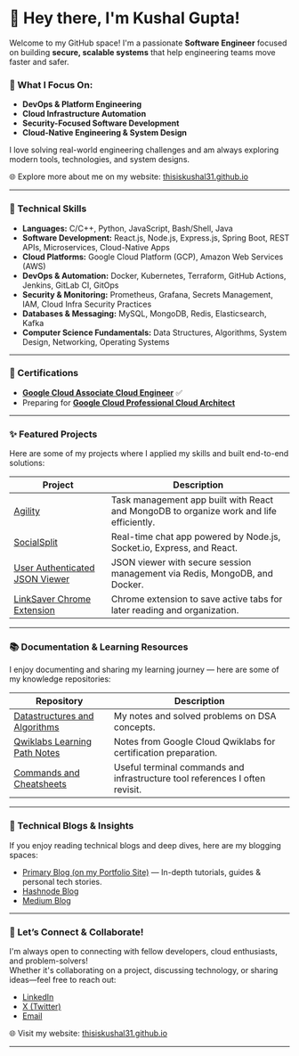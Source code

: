 <!--
README crafted to showcase my software engineering journey with a focus on Cloud Infrastructure, DevOps, Security, and Platform Engineering.
I regularly update this profile as I explore emerging technologies and trends.
-->

# 👋 Hey there, I'm Kushal Gupta!

Welcome to my GitHub space! I'm a passionate **Software Engineer** focused on building **secure, scalable systems** that help engineering teams move faster and safer.

### 🚀 What I Focus On:
- **DevOps & Platform Engineering**
- **Cloud Infrastructure Automation**
- **Security-Focused Software Development**
- **Cloud-Native Engineering & System Design**

I love solving real-world engineering challenges and am always exploring modern tools, technologies, and system designs.  

🌐 Explore more about me on my website: [thisiskushal31.github.io](https://thisiskushal31.github.io/#/)

---

### 🚀 Technical Skills

<!--
💡 Note for Visitors:
This tech stack reflects my current core skills and focus areas.

🎯 **Currently Exploring:**  
- Service Mesh & API Gateways (Istio, Envoy)  
- Cloud-Native Security (Vault, OPA, Cloud Security Posture Tools)  
- Serverless & Event-Driven Architectures (Cloud Run, AWS Lambda)  
- Infrastructure Testing & Policy as Code (Checkov, Terratest)  
- Advanced Observability & Tracing (OpenTelemetry, Jaeger)

-->

- **Languages:**  C/C++, Python, JavaScript, Bash/Shell, Java
- **Software Development:**  React.js, Node.js, Express.js, Spring Boot, REST APIs, Microservices, Cloud-Native Apps
- **Cloud Platforms:**  Google Cloud Platform (GCP), Amazon Web Services (AWS)
- **DevOps & Automation:**  Docker, Kubernetes, Terraform, GitHub Actions, Jenkins, GitLab CI, GitOps
- **Security & Monitoring:**  Prometheus, Grafana, Secrets Management, IAM, Cloud Infra Security Practices
- **Databases & Messaging:**  MySQL, MongoDB, Redis, Elasticsearch, Kafka
- **Computer Science Fundamentals:**  Data Structures, Algorithms, System Design, Networking, Operating Systems

<!--
This section evolves as I continue learning and growing in the software engineering space.
-->

---

### 📃 Certifications

- [**Google Cloud Associate Cloud Engineer**](https://www.credly.com/badges/7af9ebab-6364-42a3-b1b8-200fb56b101a/public_url) ✅  
- Preparing for [**Google Cloud Professional Cloud Architect**](https://cloud.google.com/certification/cloud-architect)

---

### ✨ Featured Projects

Here are some of my projects where I applied my skills and built end-to-end solutions:

| Project | Description |
|---------|-------------|
| [Agility](https://github.com/thisiskushal31/Agility) | Task management app built with React and MongoDB to organize work and life efficiently. |
| [SocialSplit](https://github.com/thisiskushal31/SocialSplit) | Real-time chat app powered by Node.js, Socket.io, Express, and React. |
| [User Authenticated JSON Viewer](https://github.com/thisiskushal31/User-Authenticated-JSON-Viewer) | JSON viewer with secure session management via Redis, MongoDB, and Docker. |
| [LinkSaver Chrome Extension](https://github.com/thisiskushal31/link-saver-extension) | Chrome extension to save active tabs for later reading and organization. |

---

### 📚 Documentation & Learning Resources

I enjoy documenting and sharing my learning journey — here are some of my knowledge repositories:

| Repository | Description |
|------------|-------------|
| [Datastructures and Algorithms](https://github.com/thisiskushal31/Datastructures-and-Algorithms) | My notes and solved problems on DSA concepts. |
| [Qwiklabs Learning Path Notes](https://github.com/thisiskushal31/Qwiklabs-Learning-Path-Notes) | Notes from Google Cloud Qwiklabs for certification preparation. |
| [Commands and Cheatsheets](https://github.com/thisiskushal31/Commands-and-Cheatsheets) | Useful terminal commands and infrastructure tool references I often revisit. |

---

### 📝 Technical Blogs & Insights

If you enjoy reading technical blogs and deep dives, here are my blogging spaces:

- [Primary Blog (on my Portfolio Site)](https://thisiskushal31.github.io/blog) — In-depth tutorials, guides & personal tech stories.
- [Hashnode Blog](https://thisiskushal.hashnode.dev/)
- [Medium Blog](https://thisiskushalgupta.medium.com/)

---

### 🤝 Let’s Connect & Collaborate!

I'm always open to connecting with fellow developers, cloud enthusiasts, and problem-solvers!  
Whether it's collaborating on a project, discussing technology, or sharing ideas—feel free to reach out:

- [LinkedIn](https://www.linkedin.com/in/thisiskushalgupta/)
- [X (Twitter)](https://x.com/thisis_kushal)
- [Email](mailto:guptakushal070@gmail.com)

🌐 Visit my website: [thisiskushal31.github.io](https://thisiskushal31.github.io/#/)

---

<!--
🚀 Future Plans:
- Contribute to open-source projects (in-progress goal)
- Share upcoming portfolio projects here
- Update progress on certifications and deeper tech explorations
-->
